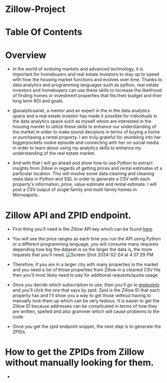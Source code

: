 # Zillow-Project

# Table Of Contents


# Overview
- In the world of evolving markets and advanced technology, it is important for homebuyers and real estate investors to stay up to speed with how the housing market functions and evolves over time. Thanks to data analytics and programming languages such as python, real estate investors and homebuyers can use these skills to increase the likelihood of finding homes or investment properties that fits their budget and their long term ROI and goals. 

- @analyticsariel, a mentor and an expert in the in the data analytics space and a real estate investor has made it possible for individuals in the data analytics space such as myself whom are interested in the housing marekt to utilize these skills to enhance our understanding of the market in order to make sound decisions in terms of buying a home or purchasing a rental property. I am truly grateful for stumbling into her biggerpockets rookie episode and connecting with her on social media in order to learn about using my analytics skills to enhance my understanding of the real estate market.

- And with that I will go ahead and show how to use Python to extract insights from Zillow in regards of getting prices and rental estimates of a particular location. This will involve some data cleaning and cleaning meta data in Python and SQL in order to generate a CSV with each property's information, price, value estimate and rental estimate. I will post a CSV output of single family and multi family homes in Minneapolis.


# Zillow API and ZPID endpoint.

- First thing you'll need is the Zillow API key which can be found [here](https://rapidapi.com/sorowerhossan01/api/zillow-working-api/pricing).
- You will see the price ranges as each time you run the API using Python or a different programming language, you will consume many requests depending how big the dataset is so the larger the data is, the more requests that you'll need. ![Screen Shot 2024-02-24 at 4 07 29 PM](https://github.com/KennethManzi1/Zillow-Project/assets/120513764/f99f39a8-5fc6-4ae7-bbbb-277e5a3bc97b)

- Therefore, if you are in a larger city with many properties in the market and you need a list of those properties from Zillow in a cleaned CSV file then you'll most likely need to pay for additional requests/quota usage.
- Once you decide which subscription to use, then you'll go to [endpoints](https://rapidapi.com/sorowerhossan01/api/zillow-working-api) and you'll click the one that says by zpid. Zpid is the Zillow ID that each property has and I'll show you a way to get those without having to manually look them up which can be very tedious. It is easier to get the Zillow ID because addresses can be complicated in terms of how they are written, spelled and also grammer which will cause problems to the code.
- Once you get the zpid endpoint snippet, the next step is to generate the ZPIDs.

# How to get the ZPIDs from Zillow without manually looking for them.

-





